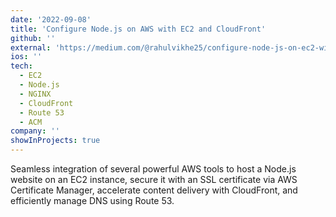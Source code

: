 ```yaml
---
date: '2022-09-08'
title: 'Configure Node.js on AWS with EC2 and CloudFront'
github: ''
external: 'https://medium.com/@rahulvikhe25/configure-node-js-on-ec2-with-cloudfront-route-53-and-aws-certificate-manager-d9ae6d364a18'
ios: ''
tech:
  - EC2
  - Node.js
  - NGINX
  - CloudFront
  - Route 53
  - ACM
company: ''
showInProjects: true
---
```


Seamless integration of several powerful AWS tools to host a Node.js website on an EC2 instance, secure it with an SSL certificate via AWS Certificate Manager, accelerate content delivery with CloudFront, and efficiently manage DNS using Route 53.
